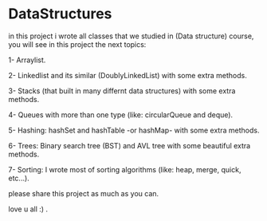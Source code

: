 # DataStructures
in this project i wrote all classes that we studied in (Data structure) course, you will see in this project the next topics:

1- Arraylist.

2- Linkedlist and its similar (DoublyLinkedList) with some extra methods.

3- Stacks (that built in many differnt data structures) with some extra methods.

4- Queues with more than one type (like: circularQueue and deque).

5- Hashing: hashSet and hashTable -or hashMap- with some extra methods.

6- Trees: Binary search tree (BST) and AVL tree with some beautiful extra methods.

7- Sorting: I wrote most of sorting algorithms (like: heap, merge, quick, etc...).

please share this project as much as you can.

love u all :) .
